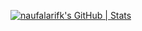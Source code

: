[![naufalarifk's GitHub | Stats](https://stats.quine.sh/naufalarifk/github?theme=dark)](https://quine.sh?utm_source=widgets&utm_campaign=naufalarifk)
